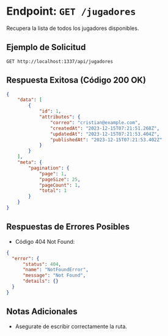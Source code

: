 # Endpoint: `GET /jugadores`

Recupera la lista de todos los jugadores disponibles.


## Ejemplo de Solicitud
```http
GET http://localhost:1337/api/jugadores
```
## Respuesta Exitosa (Código 200 OK)
```json
{
    "data": [
        {
            "id": 1,
            "attributes": {
                "correo": "cristian@example.com",
                "createdAt": "2023-12-15T07:21:51.268Z",
                "updatedAt": "2023-12-15T07:21:53.404Z",
                "publishedAt": "2023-12-15T07:21:53.402Z"
            }
        }
    ],
    "meta": {
        "pagination": {
            "page": 1,
            "pageSize": 25,
            "pageCount": 1,
            "total": 1
        }
    }
}
```

## Respuestas de Errores Posibles
- Código 404 Not Found:

```json
{
  "error": {
      "status": 404,
      "name": "NotFoundError",
      "message": "Not Found",
      "details": {}
  }
}
```

## Notas Adicionales

- Asegurate de escribir correctamente la ruta.